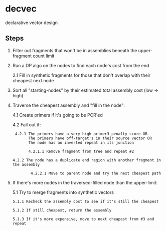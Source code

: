 # decvec

declarative vector design

## Steps

1.  Filter out fragments that won't be in assemblies beneath the upper-fragment count limit

2.  Run a DP algo on the nodes to find each node's cost from the end

    2.1 Fill in synthetic fragments for those that don't overlap with their cheapest next node

3.  Sort all "starting-nodes" by their estimated total assembly cost (low -> high)

4.  Traverse the cheapest assembly and "fill in the node":

    4.1 Create primers if it's going to be PCR'ed

    4.2 Fail out if:

         4.2.1 The primers have a very high primer3 penalty score OR
               The primers have off-target's in their source vector OR
               The node has an inverted repeat in its junction

               4.2.1.1 Remove fragment from tree and repeat #2

        4.2.2 The node has a duplicate end region with another fragment in the assembly

                4.2.2.1 Move to parent node and try the next cheapest path

5)  If there's more nodes in the traversed-filled node than the upper-limit:

    5.1 Try to merge fragments into synthetic vectors

        5.1.1 Recheck the assembly cost to see if it's still the cheapest

        5.1.2 If still cheapest, return the assembly

        5.1.3 If it's more expensive, move to next cheapest from #3 and repeat
